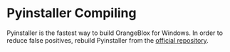 # Pyinstaller Compiling
Pyinstaller is the fastest way to build OrangeBlox for Windows. In order to reduce false positives, rebuild Pyinstaller from the [official repository](https://github.com/pyinstaller/pyinstaller/).